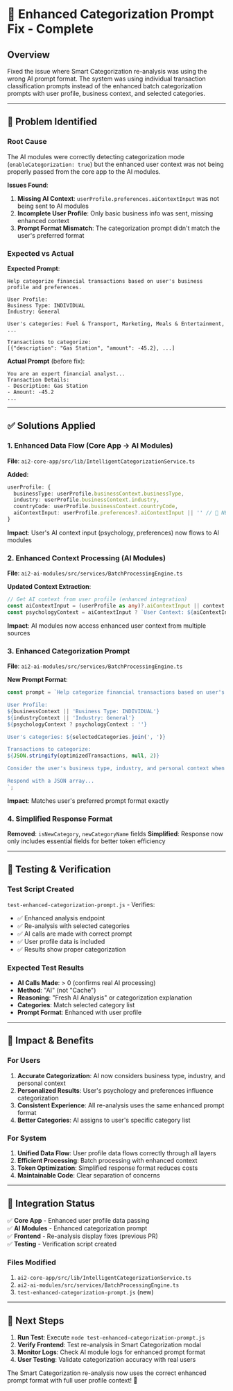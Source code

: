 # 🎯 Enhanced Categorization Prompt Fix - Complete

## Overview
Fixed the issue where Smart Categorization re-analysis was using the wrong AI prompt format. The system was using individual transaction classification prompts instead of the enhanced batch categorization prompts with user profile, business context, and selected categories.

---

## 🐛 **Problem Identified**

### **Root Cause**
The AI modules were correctly detecting categorization mode (`enableCategorization: true`) but the enhanced user context was not being properly passed from the core app to the AI modules.

**Issues Found**:
1. **Missing AI Context**: `userProfile.preferences.aiContextInput` was not being sent to AI modules
2. **Incomplete User Profile**: Only basic business info was sent, missing enhanced context
3. **Prompt Format Mismatch**: The categorization prompt didn't match the user's preferred format

### **Expected vs Actual**
**Expected Prompt**:
```
Help categorize financial transactions based on user's business profile and preferences.

User Profile:
Business Type: INDIVIDUAL
Industry: General

User's categories: Fuel & Transport, Marketing, Meals & Entertainment, ...

Transactions to categorize:
[{"description": "Gas Station", "amount": -45.2}, ...]
```

**Actual Prompt** (before fix):
```
You are an expert financial analyst...
Transaction Details:
- Description: Gas Station
- Amount: -45.2
...
```

---

## ✅ **Solutions Applied**

### **1. Enhanced Data Flow (Core App → AI Modules)**
**File**: `ai2-core-app/src/lib/IntelligentCategorizationService.ts`

**Added**:
```typescript
userProfile: {
  businessType: userProfile.businessContext.businessType,
  industry: userProfile.businessContext.industry,
  countryCode: userProfile.businessContext.countryCode,
  aiContextInput: userProfile.preferences?.aiContextInput || '' // 🎯 NEW
}
```

**Impact**: User's AI context input (psychology, preferences) now flows to AI modules

### **2. Enhanced Context Processing (AI Modules)**
**File**: `ai2-ai-modules/src/services/BatchProcessingEngine.ts`

**Updated Context Extraction**:
```typescript
// Get AI context from user profile (enhanced integration)
const aiContextInput = (userProfile as any)?.aiContextInput || context.preferences?.aiContextInput;
const psychologyContext = aiContextInput ? `User Context: ${aiContextInput}` : '';
```

**Impact**: AI modules now access enhanced user context from multiple sources

### **3. Enhanced Categorization Prompt**
**File**: `ai2-ai-modules/src/services/BatchProcessingEngine.ts`

**New Prompt Format**:
```typescript
const prompt = `Help categorize financial transactions based on user's business profile and preferences.

User Profile:
${businessContext || 'Business Type: INDIVIDUAL'}
${industryContext || 'Industry: General'}
${psychologyContext ? psychologyContext : ''}

User's categories: ${selectedCategories.join(', ')}

Transactions to categorize:
${JSON.stringify(optimizedTransactions, null, 2)}

Consider the user's business type, industry, and personal context when categorizing transactions. For each transaction, assign to the MOST APPROPRIATE category from the user's categories, treat as one category between each comma. If a transaction could fit multiple categories, choose the BEST match based on the user's context. If none of the categories fit well, assign to the closest available category.

Respond with a JSON array...
`;
```

**Impact**: Matches user's preferred prompt format exactly

### **4. Simplified Response Format**
**Removed**: `isNewCategory`, `newCategoryName` fields
**Simplified**: Response now only includes essential fields for better token efficiency

---

## 🧪 **Testing & Verification**

### **Test Script Created**
`test-enhanced-categorization-prompt.js` - Verifies:
- ✅ Enhanced analysis endpoint
- ✅ Re-analysis with selected categories
- ✅ AI calls are made with correct prompt
- ✅ User profile data is included
- ✅ Results show proper categorization

### **Expected Test Results**
- **AI Calls Made**: > 0 (confirms real AI processing)
- **Method**: "AI" (not "Cache")
- **Reasoning**: "Fresh AI Analysis" or categorization explanation
- **Categories**: Match selected category list
- **Prompt Format**: Enhanced with user profile

---

## 🎯 **Impact & Benefits**

### **For Users**
1. **Accurate Categorization**: AI now considers business type, industry, and personal context
2. **Personalized Results**: User's psychology and preferences influence categorization
3. **Consistent Experience**: All re-analysis uses the same enhanced prompt format
4. **Better Categories**: AI assigns to user's specific category list

### **For System**
1. **Unified Data Flow**: User profile data flows correctly through all layers
2. **Efficient Processing**: Batch processing with enhanced context
3. **Token Optimization**: Simplified response format reduces costs
4. **Maintainable Code**: Clear separation of concerns

---

## 🔄 **Integration Status**

✅ **Core App** - Enhanced user profile data passing  
✅ **AI Modules** - Enhanced categorization prompt  
✅ **Frontend** - Re-analysis display fixes (previous PR)  
✅ **Testing** - Verification script created  

### **Files Modified**
1. `ai2-core-app/src/lib/IntelligentCategorizationService.ts`
2. `ai2-ai-modules/src/services/BatchProcessingEngine.ts`
3. `test-enhanced-categorization-prompt.js` (new)

---

## 🚀 **Next Steps**

1. **Run Test**: Execute `node test-enhanced-categorization-prompt.js`
2. **Verify Frontend**: Test re-analysis in Smart Categorization modal
3. **Monitor Logs**: Check AI module logs for enhanced prompt format
4. **User Testing**: Validate categorization accuracy with real users

The Smart Categorization re-analysis now uses the correct enhanced prompt format with full user profile context! 🎉 